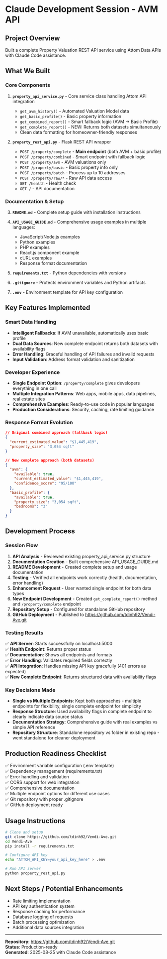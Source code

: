 # Claude Development Session - AVM API

## Project Overview
Built a complete Property Valuation REST API service using Attom Data APIs with Claude Code assistance.

## What We Built

### Core Components
1. **`property_api_service.py`** - Core service class handling Attom API integration
   - `get_avm_history()` - Automated Valuation Model data
   - `get_basic_profile()` - Basic property information
   - `get_combined_report()` - Smart fallback logic (AVM → Basic Profile)
   - `get_complete_report()` - NEW: Returns both datasets simultaneously
   - Clean data formatting for homeowner-friendly responses

2. **`property_rest_api.py`** - Flask REST API wrapper
   - `POST /property/complete` - **Main endpoint** (both AVM + basic profile)
   - `POST /property/combined` - Smart endpoint with fallback logic
   - `POST /property/avm` - AVM valuations only
   - `POST /property/basic` - Basic property info only
   - `POST /property/batch` - Process up to 10 addresses
   - `POST /property/raw/*` - Raw API data access
   - `GET /health` - Health check
   - `GET /` - API documentation

### Documentation & Setup
3. **`README.md`** - Complete setup guide with installation instructions
4. **`API_USAGE_GUIDE.md`** - Comprehensive usage examples in multiple languages:
   - JavaScript/Node.js examples
   - Python examples  
   - PHP examples
   - React.js component example
   - cURL examples
   - Response format documentation

5. **`requirements.txt`** - Python dependencies with versions
6. **`.gitignore`** - Protects environment variables and Python artifacts
7. **`.env`** - Environment template for API key configuration

## Key Features Implemented

### Smart Data Handling
- **Intelligent Fallbacks**: If AVM unavailable, automatically uses basic profile
- **Dual Data Sources**: New complete endpoint returns both datasets with availability flags
- **Error Handling**: Graceful handling of API failures and invalid requests
- **Input Validation**: Address format validation and sanitization

### Developer Experience
- **Single Endpoint Option**: `/property/complete` gives developers everything in one call
- **Multiple Integration Patterns**: Web apps, mobile apps, data pipelines, real estate sites
- **Comprehensive Examples**: Ready-to-use code in popular languages
- **Production Considerations**: Security, caching, rate limiting guidance

### Response Format Evolution
```json
// Original combined approach (fallback logic)
{
  "current_estimated_value": "$1,445,419",
  "property_size": "3,054 sqft"
}

// New complete approach (both datasets)
{
  "avm": {
    "available": true,
    "current_estimated_value": "$1,445,419",
    "confidence_score": "95/100"
  },
  "basic_profile": {
    "available": true,
    "property_size": "3,054 sqft",
    "bedrooms": "3"
  }
}
```

## Development Process

### Session Flow
1. **API Analysis** - Reviewed existing property_api_service.py structure
2. **Documentation Creation** - Built comprehensive API_USAGE_GUIDE.md
3. **README Development** - Created complete setup and usage documentation
4. **Testing** - Verified all endpoints work correctly (health, documentation, error handling)
5. **Enhancement Request** - User wanted single endpoint for both data types
6. **New Endpoint Development** - Created `get_complete_report()` method and `/property/complete` endpoint
7. **Repository Setup** - Configured for standalone GitHub repository
8. **GitHub Deployment** - Published to https://github.com/tdinh92/Vendi-Ave.git

### Testing Results
✅ **API Server**: Starts successfully on localhost:5000  
✅ **Health Endpoint**: Returns proper status  
✅ **Documentation**: Shows all endpoints and formats  
✅ **Error Handling**: Validates required fields correctly  
✅ **API Integration**: Handles missing API key gracefully (401 errors as expected)  
✅ **New Complete Endpoint**: Returns structured data with availability flags  

### Key Decisions Made
- **Single vs Multiple Endpoints**: Kept both approaches - multiple endpoints for flexibility, single complete endpoint for simplicity
- **Response Structure**: Used availability flags in complete endpoint to clearly indicate data source status
- **Documentation Strategy**: Comprehensive guide with real examples vs simple API reference
- **Repository Structure**: Standalone repository vs folder in existing repo - went standalone for cleaner deployment

## Production Readiness Checklist
✅ Environment variable configuration (.env template)  
✅ Dependency management (requirements.txt)  
✅ Error handling and validation  
✅ CORS support for web integration  
✅ Comprehensive documentation  
✅ Multiple endpoint options for different use cases  
✅ Git repository with proper .gitignore  
✅ GitHub deployment ready  

## Usage Instructions
```bash
# Clone and setup
git clone https://github.com/tdinh92/Vendi-Ave.git
cd Vendi-Ave
pip install -r requirements.txt

# Configure API key
echo "ATTOM_API_KEY=your_api_key_here" > .env

# Run API server
python property_rest_api.py
```

## Next Steps / Potential Enhancements
- Rate limiting implementation
- API key authentication system
- Response caching for performance
- Database logging of requests
- Batch processing optimization
- Additional data sources integration

---

**Repository**: https://github.com/tdinh92/Vendi-Ave.git  
**Status**: Production-ready  
**Generated**: 2025-08-25 with Claude Code assistance